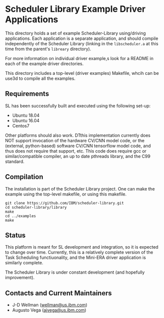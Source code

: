 # Scheduler Library Example Driver Applications

This directory holds a set of example Scheduler-Library using/driving applications.
Each application is a separate application, and should compile independently of the Scheduler Library (linking in the ```libscheduler.a``` at this time from the parent's ```libreary``` directory).

For more information on individual driver example,s look for a README in each of the example driver directories.

This directory includes a top-level (driver examples) Makefile, whcih can be use3d to compile all the examples.

## Requirements

SL has been successfully built and executed using the following set-up:
 - Ubuntu 18.04
 - Ubuntu 16.04
 - Centos7
 
Other platforms should also work.
DTthis implementation currently does NOT support invocation of the hardware CV/CNN model code, or the (external, python-based) software CV/CNN tensorflow model code,
and thus does not require that support, etc.  This code does require gcc or similar/compatible compiler, an up to date pthreads library, and the C99 standard.

## Compilation
The installation is part of the Scheduler Library project.  One can make the example using the top-level makefile, or using this makefile.

```
git clone https://github.com/IBM/scheduler-library.git
cd scheduler-library/library
make
cd ../examples
make
```

## Status

This platform is meant for SL development and integration, so it is expected to change over time. Currently, this is a relatively complete version of the Task Scheduling
functiuonality, and the Mini-ERA driver application is similarly complete.

The Scheduler Library is under constant development (and hopefully improvement).

## Contacts and Current Maintainers

 - J-D Wellman (wellman@us.ibm.com)
 - Augusto Vega (ajvega@us.ibm.com)
